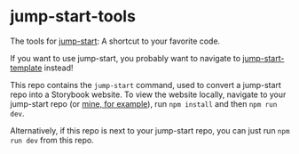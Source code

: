 # jump-start-tools

The tools for
[jump-start](https://github.com/kevinschaul/jump-start-template):
A shortcut to your favorite code.

If you want to use jump-start, you probably want to navigate to
[jump-start-template](https://github.com/kevinschaul/jump-start-template)
instead!

This repo contains the `jump-start` command, used to convert a jump-start repo
into a Storybook website. To view the website locally, navigate to your
jump-start repo (or [mine, for example](https://github.com/kevinschaul/jump-start)), run
`npm install` and then `npm run dev`.

Alternatively, if this repo is next to your jump-start
repo, you can just run `npm run dev` from this repo.

